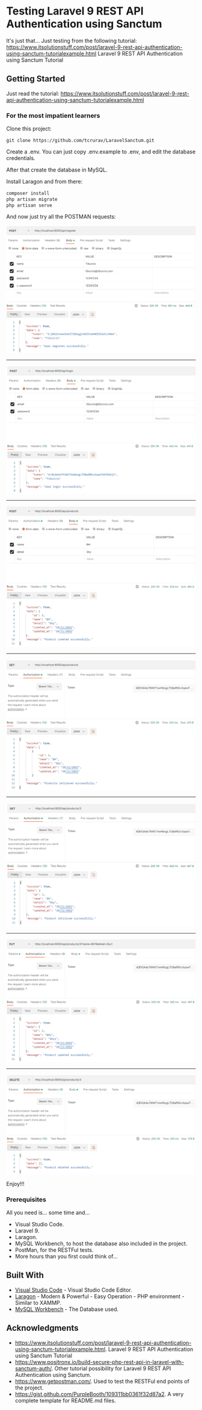 # Testing Laravel 9 REST API Authentication using Sanctum

It's just that... Just testing from the following tutorial:
https://www.itsolutionstuff.com/post/laravel-9-rest-api-authentication-using-sanctum-tutorialexample.html
Laravel 9 REST API Authentication using Sanctum Tutorial

## Getting Started

Just read the tutorial:
https://www.itsolutionstuff.com/post/laravel-9-rest-api-authentication-using-sanctum-tutorialexample.html

### For the most impatient learners

Clone this project:

````
git clone https://github.com/tcrurav/LaravelSanctum.git
````

Create a .env. You can just copy .env.example to .env, and edit the database credentials.

After that create the database in MySQL.

Install Laragon and from there:

````
composer install
php artisan migrate
php artisan serve
````

And now just try all the POSTMAN requests:

![screenshots](https://github.com/tcrurav/LaravelSanctum/blob/master/screenshots/01-register.png)

__________________________________________________________

![screenshots](https://github.com/tcrurav/LaravelSanctum/blob/master/screenshots/02-login.png)

__________________________________________________________

![screenshots](https://github.com/tcrurav/LaravelSanctum/blob/master/screenshots/03-create.png)

__________________________________________________________

![screenshots](https://github.com/tcrurav/LaravelSanctum/blob/master/screenshots/04-read.png)

__________________________________________________________

![screenshots](https://github.com/tcrurav/LaravelSanctum/blob/master/screenshots/05-read-one.png)

__________________________________________________________

![screenshots](https://github.com/tcrurav/LaravelSanctum/blob/master/screenshots/06-update.png)

__________________________________________________________

![screenshots](https://github.com/tcrurav/LaravelSanctum/blob/master/screenshots/07-delete.png)

Enjoy!!!

### Prerequisites

All you need is... some time and...
* Visual Studio Code.
* Laravel 9.
* Laragon.
* MySQL Workbench, to host the database also included in the project.
* PostMan, for the RESTFul tests.
* More hours than you first could think of...

## Built With

* [Visual Studio Code](https://code.visualstudio.com/) - Visual Studio Code Editor.
* [Laragon](https://laragon.org/) - Modern & Powerful - Easy Operation - PHP environment - Similar to XAMMP.
* [MySQL Workbench](https://www.mysql.com/products/workbench/) - The Database used.

## Acknowledgments

* https://www.itsolutionstuff.com/post/laravel-9-rest-api-authentication-using-sanctum-tutorialexample.html. Laravel 9 REST API Authentication using Sanctum Tutorial
* https://www.positronx.io/build-secure-php-rest-api-in-laravel-with-sanctum-auth/. Other tutorial possibility for Laravel 9 REST API Authentication using Sanctum.
* https://www.getpostman.com/. Used to test the RESTFul end points of the project.
* https://gist.github.com/PurpleBooth/109311bb0361f32d87a2. A very complete template for README.md files.